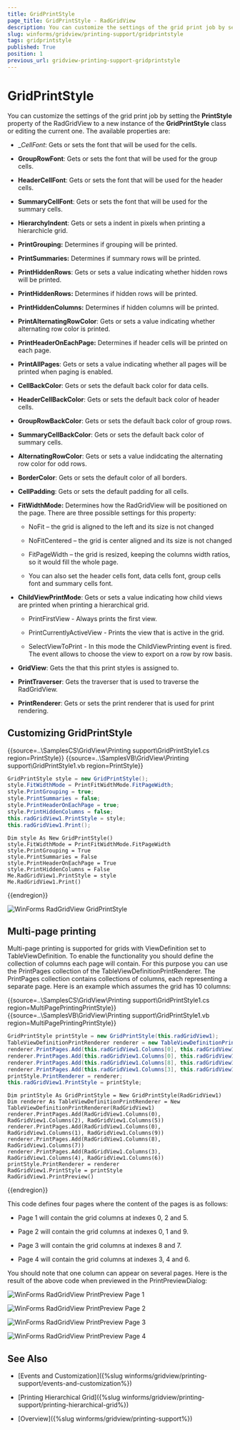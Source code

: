 ```yaml
---
title: GridPrintStyle
page_title: GridPrintStyle - RadGridView
description: You can customize the settings of the grid print job by setting the PrintStyle.
slug: winforms/gridview/printing-support/gridprintstyle
tags: gridprintstyle
published: True
position: 1
previous_url: gridview-printing-support-gridprintstyle
---
```


# GridPrintStyle

You can customize the settings of the grid print job by setting the __PrintStyle__ property of the RadGridView to a new instance of the __GridPrintStyle__ class or editing the current one. The available properties are:

* __CellFont_: Gets or sets the font that will be used for the cells.

* __GroupRowFont__: Gets or sets the font that will be used for the group cells.

* __HeaderCellFont__: Gets or sets the font that will be used for the header cells.

* __SummaryCellFont__: Gets or sets the font that will be used for the summary cells.
 
* __HierarchyIndent__: Gets or sets a indent in pixels when printing a hierarchicle grid.

* __PrintGrouping:__ Determines if grouping will be printed.

* __PrintSummaries:__ Determines if summary rows will be printed.

* __PrintHiddenRows__: Gets or sets a value indicating whether hidden rows will be printed.

* __PrintHiddenRows:__ Determines if hidden rows will be printed.

* __PrintHiddenColumns:__ Determines if hidden columns will be printed.

* __PrintAlternatingRowColor__: Gets or sets a value indicating whether alternating row color is printed.

* __PrintHeaderOnEachPage:__ Determines if header cells will be printed on each page.

* __PrintAllPages__: Gets or sets a value indicating whether all pages will be printed when paging is enabled.

* __CellBackColor__: Gets or sets the default back color for data cells.

* __HeaderCellBackColor__: Gets or sets the default back color of header cells.

* __GroupRowBackColor__: Gets or sets the default back color of group rows.

* __SummaryCellBackColor__: Gets or sets the default back color of summary cells.

* __AlternatingRowColor__: Gets or sets a value indidcating the alternating row color for odd rows.

* __BorderColor__: Gets or sets the default color of all borders.

* __CellPadding__: Gets or sets the default padding for all cells.

* __FitWidthMode:__ Determines how the RadGridView will be positioned on the page. There are three possible settings for this property:

    * NoFit – the grid is aligned to the left and its size is not changed

    * NoFitCentered – the grid is center aligned and its size is not changed

    * FitPageWidth – the grid is resized, keeping the columns width ratios, so it would fill the whole page.

    * You can also set the header cells font, data cells font, group cells font and summary cells font.
	
* __ChildViewPrintMode__: Gets or sets a value indicating how child views are printed when printing a hierarchical grid.

	* PrintFirstView - Always prints the first view.
	
	* PrintCurrentlyActiveView - Prints the view that is active in the grid.
	
	* SelectViewToPrint - In this mode the ChildViewPrinting event is fired. The event allows to choose the view to export on a row by row basis.
	
* __GridView__: Gets the <see cref="RadGridView"/> that this print styles is assigned to.

* __PrintTraverser__: Gets the traverser that is used to traverse the RadGridView.

* __PrintRenderer__: Gets or sets the print renderer that is used for print rendering.
	
## Customizing GridPrintStyle

{{source=..\SamplesCS\GridView\Printing support\GridPrintStyle1.cs region=PrintStyle}} 
{{source=..\SamplesVB\GridView\Printing support\GridPrintStyle1.vb region=PrintStyle}} 

````C#
GridPrintStyle style = new GridPrintStyle();
style.FitWidthMode = PrintFitWidthMode.FitPageWidth;
style.PrintGrouping = true;
style.PrintSummaries = false;
style.PrintHeaderOnEachPage = true;
style.PrintHiddenColumns = false;
this.radGridView1.PrintStyle = style;
this.radGridView1.Print();

````
````VB.NET
Dim style As New GridPrintStyle()
style.FitWidthMode = PrintFitWidthMode.FitPageWidth
style.PrintGrouping = True
style.PrintSummaries = False
style.PrintHeaderOnEachPage = True
style.PrintHiddenColumns = False
Me.RadGridView1.PrintStyle = style
Me.RadGridView1.Print()

````

{{endregion}} 

![WinForms RadGridView GridPrintStyle](images/gridview-printing-support-gridprintstyle.png)

## Multi-page printing

Multi-page printing is supported for grids with ViewDefinition set to TableViewDefinition. To enable the functionality you should define the collection of columns each page will contain. For this purpose you can use the PrintPages collection of the TableViewDefinitionPrintRenderer. The PrintPages collection contains collections of columns, each representing a separate page. Here is an example which assumes the grid has 10 columns:

{{source=..\SamplesCS\GridView\Printing support\GridPrintStyle1.cs region=MultiPagePrintingPrintStyle}} 
{{source=..\SamplesVB\GridView\Printing support\GridPrintStyle1.vb region=MultiPagePrintingPrintStyle}} 

````C#
GridPrintStyle printStyle = new GridPrintStyle(this.radGridView1);
TableViewDefinitionPrintRenderer renderer = new TableViewDefinitionPrintRenderer(this.radGridView1);
renderer.PrintPages.Add(this.radGridView1.Columns[0], this.radGridView1.Columns[2], this.radGridView1.Columns[5]);
renderer.PrintPages.Add(this.radGridView1.Columns[0], this.radGridView1.Columns[1], this.radGridView1.Columns[9]);
renderer.PrintPages.Add(this.radGridView1.Columns[8], this.radGridView1.Columns[7]);
renderer.PrintPages.Add(this.radGridView1.Columns[3], this.radGridView1.Columns[4], this.radGridView1.Columns[6]);
printStyle.PrintRenderer = renderer;
this.radGridView1.PrintStyle = printStyle;

````
````VB.NET
Dim printStyle As GridPrintStyle = New GridPrintStyle(RadGridView1)
Dim renderer As TableViewDefinitionPrintRenderer = New TableViewDefinitionPrintRenderer(RadGridView1)
renderer.PrintPages.Add(RadGridView1.Columns(0), RadGridView1.Columns(2), RadGridView1.Columns(5))
renderer.PrintPages.Add(RadGridView1.Columns(0), RadGridView1.Columns(1), RadGridView1.Columns(9))
renderer.PrintPages.Add(RadGridView1.Columns(8), RadGridView1.Columns(7))
renderer.PrintPages.Add(RadGridView1.Columns(3), RadGridView1.Columns(4), RadGridView1.Columns(6))
printStyle.PrintRenderer = renderer
RadGridView1.PrintStyle = printStyle
RadGridView1.PrintPreview()

````

{{endregion}} 

This code defines four pages where the content of the pages is as follows:

* Page 1 will contain the grid columns at indexes 0, 2 and 5.
            

* Page 2 will contain the grid columns at indexes 0, 1 and 9.
            

* Page 3 will contain the grid columns at indexes 8 and 7.
            

* Page 4 will contain the grid columns at indexes 3, 4 and 6.

You should note that one column can appear on several pages. Here is the result of the above code when previewed in the PrintPreviewDialog:

![WinForms RadGridView PrintPreview Page 1](images/gridview-printing-support-gridprintstyle003.png)

![WinForms RadGridView PrintPreview Page 2](images/gridview-printing-support-gridprintstyle004.png)

![WinForms RadGridView PrintPreview Page 3](images/gridview-printing-support-gridprintstyle005.png)

![WinForms RadGridView PrintPreview Page 4](images/gridview-printing-support-gridprintstyle006.png)

## See Also
* [Events and Customization]({%slug winforms/gridview/printing-support/events-and-customization%})

* [Printing Hierarchical Grid]({%slug winforms/gridview/printing-support/printing-hierarchical-grid%})

* [Overview]({%slug winforms/gridview/printing-support%})

